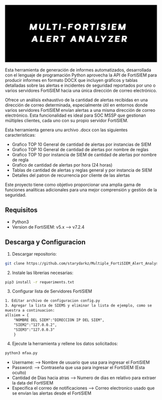 <img src="Resources/logo.png" alt="Avatar del Bot"/>

Esta herramienta de generación de informes automatizados, desarrollada con el lenguaje de programación Python aprovecha la API de FortiSIEM para producir informes en formato DOCX que incluyen gráficos y tablas detalladas sobre las alertas e incidentes de seguridad reportados por uno o varios servidores FortiSIEM hacia una única dirección de correo electrónico.

Ofrece un análisis exhaustivo de la cantidad de alertas recibidas en una dirección de correo determinada, especialmente útil en entornos donde varios servidores FortiSIEM envían alertas a una misma dirección de correo electrónico. Esta funcionalidad es ideal para SOC MSSP que gestionan múltiples clientes, cada uno con su propio servidor FortiSIEM.

Esta herramienta genera unu archivo .docx con las siguientes caracteristicas:
- Grafico TOP 10 General de cantidad de alertas por instancias de SIEM  
- Grafico TOP 10 General de cantidad de alertas por nombre de reglas
- Grafico TOP 10 por instancia de SIEM de cantidad de alertas por nombre de regla
- Grafico de cantidad de alertas por hora (24 horas)
- Tablas de cantidad de alertas y reglas general y por instancia de SIEM
- Detalles del patron de recurrencia por cliente de las alertas

Este proyecto tiene como objetivo proporcionar una amplia gama de funciones analíticas adicionales para una mejor comprensión y gestión de la seguridad.

## Requisitos
- Python3
- Version de FortiSIEM: v5.x --> v7.2.4 


## Descarga y Configuracion

1. Descargar repositorio:

```bash
git clone https://github.com/starydarkz/Multiple_FortiSIEM_Alert_Analys.git
```
2. Instale las librerias necesarias:
```bash
pip3 install -r requeriments.txt
```
3. Configurar lista de Servidores FortiSIEM
```
1. Editar archivo de configuracion config.py
3. Agregar la lista de SIEMS y eliminar la lista de ejemplo, como se muestra a continuacion:
allsiem = {
    "NOMBRE DEL SIEM":"DIRECCION IP DEL SIEM", 
    "SIEM2":"127.0.0.2", 
    "SIEM3":"127.0.0.3"
    }
```

4. Ejecute la herramienta y rellene los datos solicitados:
```bash
python3 mfaa.py
```
- Username: --> Nombre de usuario que usa para ingresar el FortiSIEM
- Password: --> Contraseña que usa para ingresar el FortiSIEM (Esta oculto)
- Cantidad de Dias hacia atras --> Numero de dias en relativo para extraer la data del FortISIEM
- Especifica el correo de notificaciones --> Correo electronico usado que se envian las alertas desde el FortiSIEM
